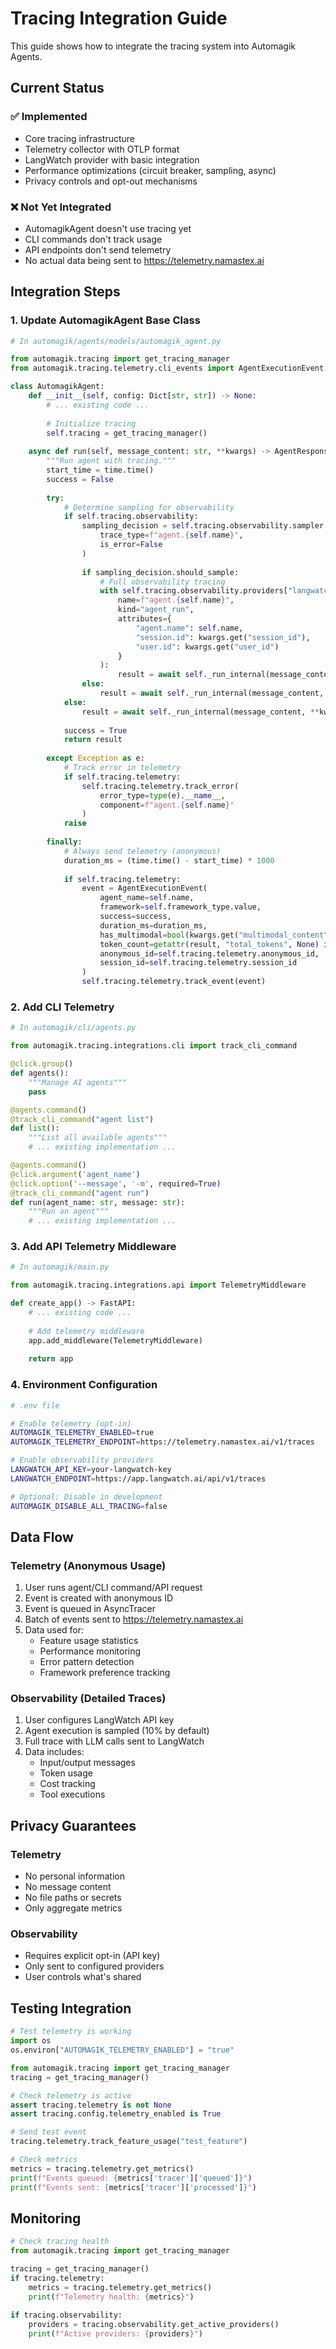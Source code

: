 # Tracing Integration Guide

This guide shows how to integrate the tracing system into Automagik Agents.

## Current Status

### ✅ Implemented
- Core tracing infrastructure
- Telemetry collector with OTLP format
- LangWatch provider with basic integration
- Performance optimizations (circuit breaker, sampling, async)
- Privacy controls and opt-out mechanisms

### ❌ Not Yet Integrated
- AutomagikAgent doesn't use tracing yet
- CLI commands don't track usage
- API endpoints don't send telemetry
- No actual data being sent to https://telemetry.namastex.ai

## Integration Steps

### 1. Update AutomagikAgent Base Class

```python
# In automagik/agents/models/automagik_agent.py

from automagik.tracing import get_tracing_manager
from automagik.tracing.telemetry.cli_events import AgentExecutionEvent

class AutomagikAgent:
    def __init__(self, config: Dict[str, str]) -> None:
        # ... existing code ...
        
        # Initialize tracing
        self.tracing = get_tracing_manager()
        
    async def run(self, message_content: str, **kwargs) -> AgentResponse:
        """Run agent with tracing."""
        start_time = time.time()
        success = False
        
        try:
            # Determine sampling for observability
            if self.tracing.observability:
                sampling_decision = self.tracing.observability.sampler.should_sample(
                    trace_type=f"agent.{self.name}",
                    is_error=False
                )
                
                if sampling_decision.should_sample:
                    # Full observability tracing
                    with self.tracing.observability.providers["langwatch"].start_trace(
                        name=f"agent.{self.name}",
                        kind="agent_run",
                        attributes={
                            "agent.name": self.name,
                            "session.id": kwargs.get("session_id"),
                            "user.id": kwargs.get("user_id")
                        }
                    ):
                        result = await self._run_internal(message_content, **kwargs)
                else:
                    result = await self._run_internal(message_content, **kwargs)
            else:
                result = await self._run_internal(message_content, **kwargs)
            
            success = True
            return result
            
        except Exception as e:
            # Track error in telemetry
            if self.tracing.telemetry:
                self.tracing.telemetry.track_error(
                    error_type=type(e).__name__,
                    component=f"agent.{self.name}"
                )
            raise
            
        finally:
            # Always send telemetry (anonymous)
            duration_ms = (time.time() - start_time) * 1000
            
            if self.tracing.telemetry:
                event = AgentExecutionEvent(
                    agent_name=self.name,
                    framework=self.framework_type.value,
                    success=success,
                    duration_ms=duration_ms,
                    has_multimodal=bool(kwargs.get("multimodal_content")),
                    token_count=getattr(result, "total_tokens", None) if success else None,
                    anonymous_id=self.tracing.telemetry.anonymous_id,
                    session_id=self.tracing.telemetry.session_id
                )
                self.tracing.telemetry.track_event(event)
```

### 2. Add CLI Telemetry

```python
# In automagik/cli/agents.py

from automagik.tracing.integrations.cli import track_cli_command

@click.group()
def agents():
    """Manage AI agents"""
    pass

@agents.command()
@track_cli_command("agent list")
def list():
    """List all available agents"""
    # ... existing implementation ...

@agents.command()
@click.argument('agent_name')
@click.option('--message', '-m', required=True)
@track_cli_command("agent run")
def run(agent_name: str, message: str):
    """Run an agent"""
    # ... existing implementation ...
```

### 3. Add API Telemetry Middleware

```python
# In automagik/main.py

from automagik.tracing.integrations.api import TelemetryMiddleware

def create_app() -> FastAPI:
    # ... existing code ...
    
    # Add telemetry middleware
    app.add_middleware(TelemetryMiddleware)
    
    return app
```

### 4. Environment Configuration

```bash
# .env file

# Enable telemetry (opt-in)
AUTOMAGIK_TELEMETRY_ENABLED=true
AUTOMAGIK_TELEMETRY_ENDPOINT=https://telemetry.namastex.ai/v1/traces

# Enable observability providers
LANGWATCH_API_KEY=your-langwatch-key
LANGWATCH_ENDPOINT=https://app.langwatch.ai/api/v1/traces

# Optional: Disable in development
AUTOMAGIK_DISABLE_ALL_TRACING=false
```

## Data Flow

### Telemetry (Anonymous Usage)
1. User runs agent/CLI command/API request
2. Event is created with anonymous ID
3. Event is queued in AsyncTracer
4. Batch of events sent to https://telemetry.namastex.ai
5. Data used for:
   - Feature usage statistics
   - Performance monitoring
   - Error pattern detection
   - Framework preference tracking

### Observability (Detailed Traces)
1. User configures LangWatch API key
2. Agent execution is sampled (10% by default)
3. Full trace with LLM calls sent to LangWatch
4. Data includes:
   - Input/output messages
   - Token usage
   - Cost tracking
   - Tool executions

## Privacy Guarantees

### Telemetry
- No personal information
- No message content
- No file paths or secrets
- Only aggregate metrics

### Observability
- Requires explicit opt-in (API key)
- Only sent to configured providers
- User controls what's shared

## Testing Integration

```python
# Test telemetry is working
import os
os.environ["AUTOMAGIK_TELEMETRY_ENABLED"] = "true"

from automagik.tracing import get_tracing_manager
tracing = get_tracing_manager()

# Check telemetry is active
assert tracing.telemetry is not None
assert tracing.config.telemetry_enabled is True

# Send test event
tracing.telemetry.track_feature_usage("test_feature")

# Check metrics
metrics = tracing.telemetry.get_metrics()
print(f"Events queued: {metrics['tracer']['queued']}")
print(f"Events sent: {metrics['tracer']['processed']}")
```

## Monitoring

```python
# Check tracing health
from automagik.tracing import get_tracing_manager

tracing = get_tracing_manager()
if tracing.telemetry:
    metrics = tracing.telemetry.get_metrics()
    print(f"Telemetry health: {metrics}")
    
if tracing.observability:
    providers = tracing.observability.get_active_providers()
    print(f"Active providers: {providers}")
```